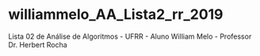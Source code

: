 # williammelo_AA_Lista2_rr_2019
Lista 02 de Análise de Algoritmos - UFRR - Aluno William Melo - Professor Dr. Herbert Rocha
